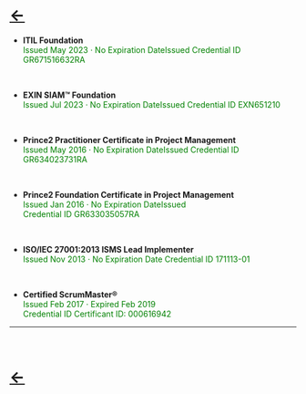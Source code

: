 # [&larr;](/index.md)


- **ITIL Foundation**  
             <span style="color:green"> Issued May 2023 · No Expiration DateIssued
             Credential ID GR671516632RA

<br>

- **EXIN SIAM™ Foundation**  
             <span style="color:green"> Issued Jul 2023 · No Expiration DateIssued
             Credential ID EXN651210

<br>
  
- **Prince2 Practitioner Certificate in Project Management**  
             <span style="color:green"> Issued May 2016 · No Expiration DateIssued
             Credential ID GR634023731RA 

<br>

- **Prince2 Foundation Certificate in Project Management**  
            <span style="color:green">Issued Jan 2016 · No Expiration DateIssued  
            Credential ID GR633035057RA 

<br>


- **ISO/IEC 27001:2013 ISMS Lead Implementer**  
            <span style="color:green"> Issued Nov 2013 · No Expiration Date
            Credential ID 171113-01 

<br>


- **Certified ScrumMaster®**  
            <span style="color:green"> Issued Feb 2017 · Expired Feb 2019  
            Credential ID Certificant ID: 000616942 
            

---
<br>

# [&larr;](/index.md)


